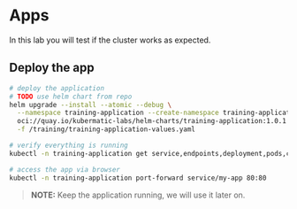 # Apps

In this lab you will test if the cluster works as expected.

## Deploy the app

```bash
# deploy the application
# TODO use helm chart from repo
helm upgrade --install --atomic --debug \
  --namespace training-application --create-namespace training-application \
  oci://quay.io/kubermatic-labs/helm-charts/training-application:1.0.1 \
  -f /training/training-application-values.yaml

# verify everything is running
kubectl -n training-application get service,endpoints,deployment,pods,configmap

# access the app via browser
kubectl -n training-application port-forward service/my-app 80:80
```

>**NOTE:**
>Keep the application running, we will use it later on.
